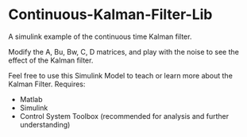Continuous-Kalman-Filter-Lib
============================

A simulink example of the continuous time Kalman filter.

Modify the A, Bu, Bw, C, D matrices, and play with the noise to see the effect of the Kalman filter.

Feel free to use this Simulink Model to teach or learn more about the Kalman Filter.
Requires:
* Matlab
* Simulink
* Control System Toolbox (recommended for analysis and further understanding)
